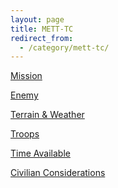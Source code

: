 ```yaml
---
layout: page
title: METT-TC
redirect_from:
  - /category/mett-tc/
---
```


<a href="{{ site.baseurl }}/mett-tc/mission/">Mission</a>

<a href="{{ site.baseurl }}/mett-tc/enemy/">Enemy</a>

<a href="{{ site.baseurl }}/mett-tc/terrain-and-weather/">Terrain & Weather</a>

<a href="{{ site.baseurl }}/mett-tc/troops/">Troops</a>

<a href="{{ site.baseurl }}/mett-tc/time-available/">Time Available</a>

<a href="{{ site.baseurl }}/mett-tc/civilian-considerations/">Civilian Considerations</a>
